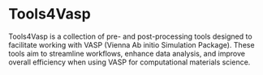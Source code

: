 # Tools4Vasp

Tools4Vasp is a collection of pre- and post-processing tools designed to facilitate working with VASP (Vienna Ab initio Simulation Package). These tools aim to streamline workflows, enhance data analysis, and improve overall efficiency when using VASP for computational materials science.